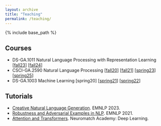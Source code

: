 ```yaml
---
layout: archive
title: "Teaching"
permalink: /teaching/
---
```


{% include base_path %}

## Courses
- DS-GA.1011 Natural Language Processing with Representation Learning
  [[fall23](https://nyu-cs2590.github.io/fall2023/)]
  [[fall24](https://nyu-cs2590.github.io/fall2024/)]
- CSCI-GA.2590 Natural Language Processing
  [[fall20](https://nyu-cs2590.github.io/fall2020/)]
  [[fall21](https://nyu-cs2590.github.io/fall2021/)]
  [[spring23](https://nyu-cs2590.github.io/spring2023/)]
  [[spring25](https://nyu-cs2590.github.io/spring2025/)]
- DS-GA.1003 Machine Learning
  [spring20]
  [[spring21](https://nyu-ds1003.github.io/spring2021)]
  [[spring22](https://nyu-ds1003.github.io/spring2022)]

## Tutorials
- [Creative Natural Language Generation](https://emnlp2023-creative-nlg.github.io). EMNLP 2023.
- [Robustness and Adversarial Examples in NLP](https://robustnlp-tutorial.github.io). EMNLP 2021.
- [Attention and Transformers](https://deeplearning.neuromatch.io/tutorials/W3D1_AttentionAndTransformers/student/W3D1_Tutorial1.html). Neuromatch Academy: Deep Learning.
